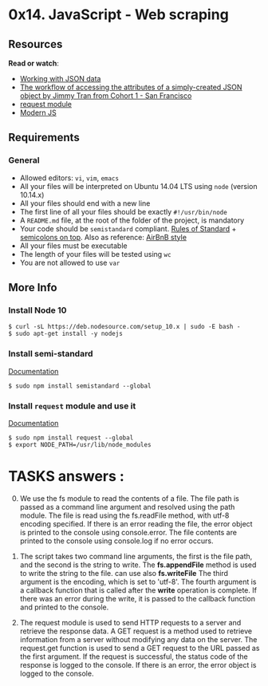 # 0x14. JavaScript - Web scraping

## Resources

**Read or watch**:

- [Working with JSON data](https://intranet.alxswe.com/rltoken/ONv-sSv-FA87Mc5rMZmO6A "Working with JSON data")
- [The workflow of accessing the attributes of a simply-created JSON object by Jimmy Tran from Cohort 1 - San Francisco](https://intranet.alxswe.com/rltoken/zm0h7FqpQCZZpPZqxxwLxA "The workflow of accessing the attributes of a simply-created JSON object by Jimmy Tran from Cohort 1 - San Francisco")
- [request module](https://intranet.alxswe.com/rltoken/goymbxGy-cTc5ZdKBTUcTQ "request module")
- [Modern JS](https://intranet.alxswe.com/rltoken/j2PStAUtVPdXKwrrFxpt0g "Modern JS")

## Requirements

### General

- Allowed editors: `vi`, `vim`, `emacs`
- All your files will be interpreted on Ubuntu 14.04 LTS using `node` (version 10.14.x)
- All your files should end with a new line
- The first line of all your files should be exactly `#!/usr/bin/node`
- A `README.md` file, at the root of the folder of the project, is mandatory
- Your code should be `semistandard` compliant. [Rules of Standard](https://intranet.alxswe.com/rltoken/W9rASrTqkF-xXjcwomrMLw "Rules of Standard") + [semicolons on top](https://intranet.alxswe.com/rltoken/GXh9DyGGivUB7pdq9Oqmzg "semicolons on top"). Also as reference: [AirBnB style](https://intranet.alxswe.com/rltoken/NZR55f9vk1dZXj5q7UI5mQ "AirBnB style")
- All your files must be executable
- The length of your files will be tested using `wc`
- You are not allowed to use `var`

## More Info

### Install Node 10

```
$ curl -sL https://deb.nodesource.com/setup_10.x | sudo -E bash -
$ sudo apt-get install -y nodejs 
```

### Install semi-standard

[Documentation](https://intranet.alxswe.com/rltoken/GXh9DyGGivUB7pdq9Oqmzg "Documentation")

```
$ sudo npm install semistandard --global 
```

### Install `request` module and use it

[Documentation](https://intranet.alxswe.com/rltoken/goymbxGy-cTc5ZdKBTUcTQ "Documentation")

```
$ sudo npm install request --global
$ export NODE_PATH=/usr/lib/node_modules 
```

# TASKS answers :
0. We use the fs module to read the contents of a file.
The file path is passed as a command line argument and resolved using the path module.
The file is read using the fs.readFile method, with utf-8 encoding specified.
If there is an error reading the file, the error object is printed to the console using console.error.
The file contents are printed to the console using console.log if no error occurs.

1. The script takes two command line arguments, the first is the file path, and the second is the string to write. 
The __fs.appendFile__ method is used to write the string to the file.
can use also __fs.writeFile__
The third argument is the encoding, which is set to 'utf-8'.
The fourth argument is a callback function that is called after the __write__ operation is complete.
If there was an error during the write, it is passed to the callback function and printed to the console.

2. The request module  is used to send HTTP requests to a server and retrieve the response data.
A GET request is a method used to retrieve information from a server without modifying any data on the server.
The request.get function is used to send a GET request to the URL passed as the first argument.
If the request is successful, the status code of the response is logged to the console.
If there is an error, the error object is logged to the console.
